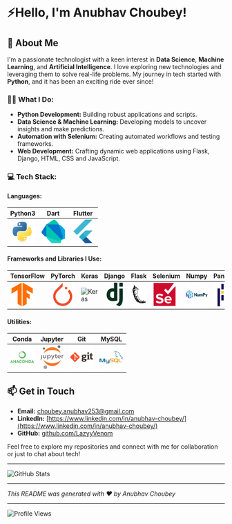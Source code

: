 # ⚡Hello, I'm Anubhav Choubey!

## 🚀 About Me
I'm a passionate technologist with a keen interest in **Data Science**, **Machine Learning**, and **Artificial Intelligence**. I love exploring new technologies and leveraging them to solve real-life problems. My journey in tech started with **Python**, and it has been an exciting ride ever since!

### 🧑‍💻 What I Do:
- **Python Development:** Building robust applications and scripts.
- **Data Science & Machine Learning:** Developing models to uncover insights and make predictions.
- **Automation with Selenium:** Creating automated workflows and testing frameworks.
- **Web Development:** Crafting dynamic web applications using Flask, Django, HTML, CSS and JavaScript.

### 💻 Tech Stack:
#### Languages:
| Python3 | Dart | Flutter |
|---------|------|---------|
| <img src="https://github.com/devicons/devicon/blob/master/icons/python/python-original.svg" title="Python" alt="Python" width="55" height="55"/> | <img src="https://github.com/devicons/devicon/blob/master/icons/dart/dart-original.svg" title="Dart" alt="Dart" width="55" height="55"/> | <img src="https://github.com/devicons/devicon/blob/master/icons/flutter/flutter-original.svg" title="Flutter" alt="Flutter" width="55" height="55"/> |


#### Frameworks and Libraries I Use:
| TensorFlow | PyTorch | Keras | Django | Flask | Selenium | Numpy | Pandas | Sklearn | Matplotlib | OpenCV |
|----------|----------|----------|----------|----------|----------|----------|----------|----------|----------|----------|
|  <img src="https://github.com/devicons/devicon/blob/master/icons/tensorflow/tensorflow-original.svg" title="TensorFlow" alt="TensorFlow" width="55" height="55"/>|  <img src="https://github.com/devicons/devicon/blob/master/icons/pytorch/pytorch-original.svg" title="PyTorch" alt="PyTorch" width="55" height="55"/>|  <img src="https://upload.wikimedia.org/wikipedia/commons/a/ae/Keras_logo.svg" title="Keras" alt="Keras" width="55" height="55"/>|  <img src="https://github.com/devicons/devicon/blob/master/icons/django/django-plain.svg" title="Django" alt="Django" width="55" height="55"/>|  <img src="https://github.com/devicons/devicon/blob/master/icons/flask/flask-original.svg" title="Flask" alt="Flask" width="55" height="55"/>|  <img src="https://github.com/devicons/devicon/blob/master/icons/selenium/selenium-original.svg" title="Selenium"  alt="Selenium" width="55" height="55"/>|  <img src="https://github.com/devicons/devicon/blob/master/icons/numpy/numpy-original-wordmark.svg" title="Numpy" alt="Numpy" width="55" height="55"/>|  <img src="https://github.com/devicons/devicon/blob/master/icons/pandas/pandas-original.svg" title="Pandas" alt="Pandas" width="55" height="55"/>|  <img src="https://github.com/devicons/devicon/blob/master/icons/scikitlearn/scikitlearn-original.svg" title="Sklearn" alt="Sklearn" width="55" height="55"/>|  <img src="https://github.com/devicons/devicon/blob/master/icons/matplotlib/matplotlib-original.svg" title="Matplotlib" alt="Matplotlib" width="55" height="55"/>| <img src="https://github.com/devicons/devicon/blob/master/icons/opencv/opencv-original.svg" title="OpenCV" alt="OpenCV" width="55" height="55"/>|



#### Utilities:
| Conda | Jupyter | Git | MySQL |
|----------|----------|----------|----------|
|<img src="https://github.com/devicons/devicon/blob/master/icons/anaconda/anaconda-original-wordmark.svg" title="Anaconda" alt="Conda" width="55" height="55"/>|<img src="https://github.com/devicons/devicon/blob/master/icons/jupyter/jupyter-original-wordmark.svg" title="Jupyter" alt="Jupyter" width="55" height="55"/>|<img src="https://github.com/devicons/devicon/blob/master/icons/git/git-original-wordmark.svg" title="Git" alt="Git" width="55" height="55"/>|<img src="https://github.com/devicons/devicon/blob/master/icons/mysql/mysql-original-wordmark.svg" title="MySQL" alt="MySQL" width="55" height="55"/>|


## 📫 Get in Touch
- **Email:** [choubey.anubhav253@gmail.com](mailto:choubey.anubhav253@gmail.com)
- **LinkedIn:** [https://www.linkedin.com/in/anubhav-choubey/](https://www.linkedin.com/in/anubhav-choubey/)
- **GitHub:** [github.com/LazyyVenom](https://github.com/LazyyVenom)
 
Feel free to explore my repositories and connect with me for collaboration or just to chat about tech!

---

![GitHub Stats](https://streak-stats.demolab.com?user=LazyyVenom&theme=highcontrast&hide_border=true&border_radius=5&card_width=800)

---

*This README was generated with ❤️ by Anubhav Choubey* 

---

![Profile Views](https://komarev.com/ghpvc/?username=LazyyVenom)
